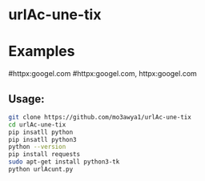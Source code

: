 # urlAc-une-tix

# Examples
#httpx:googel.com
#httpx:googel.com, httpx:googel.com

## Usage:
```bash
git clone https://github.com/mo3awya1/urlAc-une-tix
cd urlAc-une-tix
pip insatll python
pip insatll python3
python --version
pip install requests
sudo apt-get install python3-tk
python urlAcunt.py


